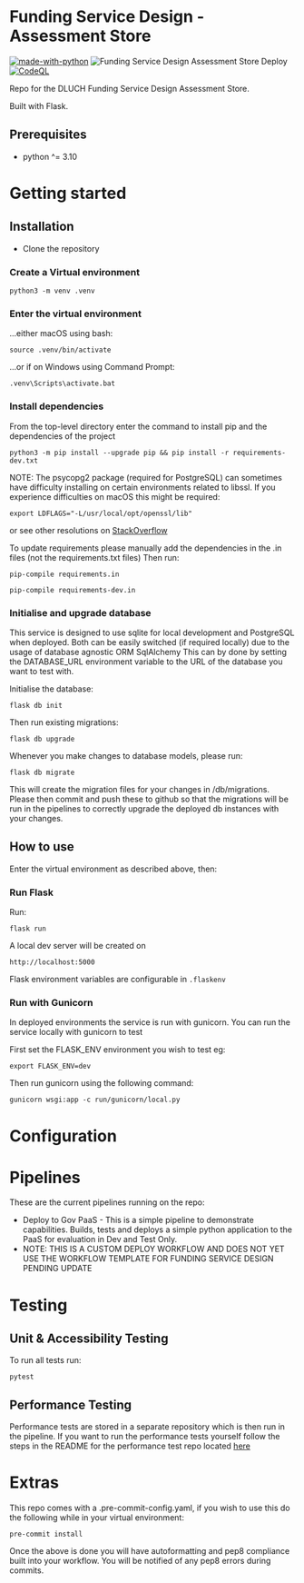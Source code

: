 # Funding Service Design - Assessment Store

[![made-with-python](https://img.shields.io/badge/Made%20with-Python-1f425f.svg)](https://www.python.org/)
![Funding Service Design Assessment Store Deploy](https://github.com/communitiesuk/funding-service-design-assessment-store/actions/workflows/deploy.yml/badge.svg)
[![CodeQL](https://github.com/communitiesuk/funding-service-design-assessment-store/actions/workflows/codeql-analysis.yml/badge.svg)](https://github.com/communitiesuk/funding-service-design-assessment-store/actions/workflows/codeql-analysis.yml)

Repo for the DLUCH Funding Service Design Assessment Store.

Built with Flask.

## Prerequisites
- python ^= 3.10

# Getting started

## Installation

- Clone the repository

### Create a Virtual environment

    python3 -m venv .venv

### Enter the virtual environment

...either macOS using bash:

    source .venv/bin/activate

...or if on Windows using Command Prompt:

    .venv\Scripts\activate.bat

### Install dependencies
From the top-level directory enter the command to install pip and the dependencies of the project

    python3 -m pip install --upgrade pip && pip install -r requirements-dev.txt

NOTE: The psycopg2 package (required for PostgreSQL) can sometimes have difficulty installing on certain environments
related to libssl.
If you experience difficulties on macOS this might be required:

    export LDFLAGS="-L/usr/local/opt/openssl/lib"

or see other resolutions on [StackOverflow](https://stackoverflow.com/questions/11365619/psycopg2-installation-error-library-not-loaded-libssl-dylib)

To update requirements please manually add the dependencies in the .in files (not the requirements.txt files)
Then run:

    pip-compile requirements.in

    pip-compile requirements-dev.in

### Initialise and upgrade database
This service is designed to use sqlite for local development and PostgreSQL when deployed.
Both can be easily switched (if required locally) due to the usage of database agnostic ORM SqlAlchemy
This can by done by setting the DATABASE_URL environment variable to the URL of the database you want to test with.

Initialise the database:

    flask db init

Then run existing migrations:

    flask db upgrade

Whenever you make changes to database models, please run:

    flask db migrate

This will create the migration files for your changes in /db/migrations.
Please then commit and push these to github so that the migrations will be run in the pipelines to correctly
upgrade the deployed db instances with your changes.

## How to use
Enter the virtual environment as described above, then:

### Run Flask

Run:

    flask run

A local dev server will be created on

    http://localhost:5000

Flask environment variables are configurable in `.flaskenv`

### Run with Gunicorn

In deployed environments the service is run with gunicorn. You can run the service locally with gunicorn to test

First set the FLASK_ENV environment you wish to test eg:

    export FLASK_ENV=dev

Then run gunicorn using the following command:

    gunicorn wsgi:app -c run/gunicorn/local.py

# Configuration

# Pipelines

These are the current pipelines running on the repo:

* Deploy to Gov PaaS - This is a simple pipeline to demonstrate capabilities.  Builds, tests and deploys a simple python application to the PaaS for evaluation in Dev and Test Only.
* NOTE: THIS IS A CUSTOM DEPLOY WORKFLOW AND DOES NOT YET USE THE WORKFLOW TEMPLATE FOR FUNDING SERVICE DESIGN PENDING UPDATE

# Testing

## Unit & Accessibility Testing

To run all tests run:

    pytest

## Performance Testing

Performance tests are stored in a separate repository which is then run in the pipeline. If you want to run the performance tests yourself follow the steps in the README for the performance test repo located [here](https://github.com/communitiesuk/funding-service-design-performance-tests/blob/main/README.md)


# Extras

This repo comes with a .pre-commit-config.yaml, if you wish to use this do
the following while in your virtual environment:

    pre-commit install

Once the above is done you will have autoformatting and pep8 compliance built
into your workflow. You will be notified of any pep8 errors during commits.
